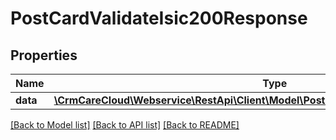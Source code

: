 # PostCardValidateIsic200Response

## Properties
Name | Type | Description | Notes
------------ | ------------- | ------------- | -------------
**data** | [**\CrmCareCloud\Webservice\RestApi\Client\Model\PostCardValidateIsic200ResponseData**](PostCardValidateIsic200ResponseData.md) |  | [optional] 

[[Back to Model list]](../../README.md#documentation-for-models) [[Back to API list]](../../README.md#documentation-for-api-endpoints) [[Back to README]](../../README.md)

